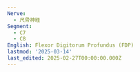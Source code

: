 ```yaml
---
Nerve:
  - 尺骨神経
Segment:
  - C7
  - C8
English: Flexor Digitorum Profundus (FDP)
lastmod: '2025-03-14'
last_edited: 2025-02-27T00:00:00.000Z
---
```



